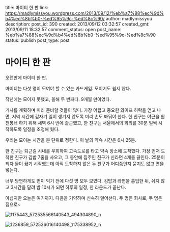 title: 마이티 한 판
link: https://madlymissyou.wordpress.com/2013/09/12/%eb%a7%88%ec%9d%b4%ed%8b%b0-%ed%95%9c-%ed%8c%90/
author: madlymissyou
description: 
post_id: 390
created: 2013/09/12 03:32:57
created_gmt: 2013/09/11 18:32:57
comment_status: open
post_name: %eb%a7%88%ec%9d%b4%ed%8b%b0-%ed%95%9c-%ed%8c%90
status: publish
post_type: post

# 마이티 한 판

오랜만에 마이티 한 판.

마이티는 다섯 명이 모여야 할 수 있는 카드게임. 모이기도 쉽지 않다.

작년에는 모이지 못했고, 올해 두 번째다. 9개월 만이었다.

거사를 계획하며 미리 준비할 것들이 많다. 가장 어렵고 중요한 와이프 허락을 얻고 나면, 저녁 시간에 갑자기 일이 생기지 않도록 미리 손도 봐둬야 한다. 한 친구는 야근을 원천봉쇄 하기 위해 새벽 6시 반에 출근했고, 한 친구는 서울에서의 회의를 30분 일찍 시작하도록 일정을 조정해 뒀다.

우리는 모이는 시간을 분 단위로 정한다. 이 날의 약속 시간은 6시 25분.

한 친구는 퇴근길 시내를 우회하여 고속도로를 타고 약속 장소에 도착했다. 가장 먼저 도착한 친구가 김밥 7줄을 사오고, 그 동안에 집주인 친구가 신라면 4개를 끓인다. 25분이 되자 물이 끓기 시작했는데 아직 도착하지 않은 두 친구가 어디쯤인지 묻지도 않고 면을 넣는다.

너무 당연하게도 면이 익기 전에 다섯 명 모두 모였다. 김밥과 라면을 흡입한 뒤, 쉬지 않고 3시간을 달려 밤 10시가 되면 하루의 일정, 한 라운드가 끝난다.

아쉽지만 오늘은 여기까지. 다음을 기약하며 신속히 일어선다. 두 명은 회사로, 두 명은 집으로~

![1175443_572535566140543_494304890_n](http://madlymissyou.files.wordpress.com/2013/09/1175443_572535566140543_494304890_n.jpg?w=611)

![1236859_572536016140498_1175338952_n](http://madlymissyou.files.wordpress.com/2013/09/1236859_572536016140498_1175338952_n1.jpg?w=611)